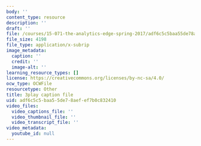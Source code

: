 ```yaml
---
body: ''
content_type: resource
description: ''
draft: ''
file: /courses/15-071-the-analytics-edge-spring-2017/adf6c5c5baa55de78aefef7b0c832410_d2CfWJkklvo.vtt
file_size: 4198
file_type: application/x-subrip
image_metadata:
  caption: ''
  credit: ''
  image-alt: ''
learning_resource_types: []
license: https://creativecommons.org/licenses/by-nc-sa/4.0/
ocw_type: OCWFile
resourcetype: Other
title: 3play caption file
uid: adf6c5c5-baa5-5de7-8aef-ef7b0c832410
video_files:
  video_captions_file: ''
  video_thumbnail_file: ''
  video_transcript_file: ''
video_metadata:
  youtube_id: null
---
```

